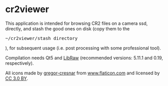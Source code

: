 # cr2viewer

This application is intended for browsing CR2 files on a camera ssd, directly, and stash the good ones on disk (copy them to the  <pre>~/cr2viewer/stash directory</pre>), for subsequent usage (i.e. post processing with some professional tool).

Compilation needs Qt5 and <a href="https://www.libraw.org/" title="LibRaw">LibRaw</a> (recommended versions: 5.11.1 and 0.19, respectively).

All icons made by <a href="https://www.flaticon.com/authors/gregor-cresnar" title="Author">gregor-cresnar</a> from <a href="https://www.flaticon.com/"     title="Flaticon">www.flaticon.com</a> and licensed by <a href="http://creativecommons.org/licenses/by/3.0/"     title="Creative Commons BY 3.0" target="_blank">CC 3.0 BY</a>.
